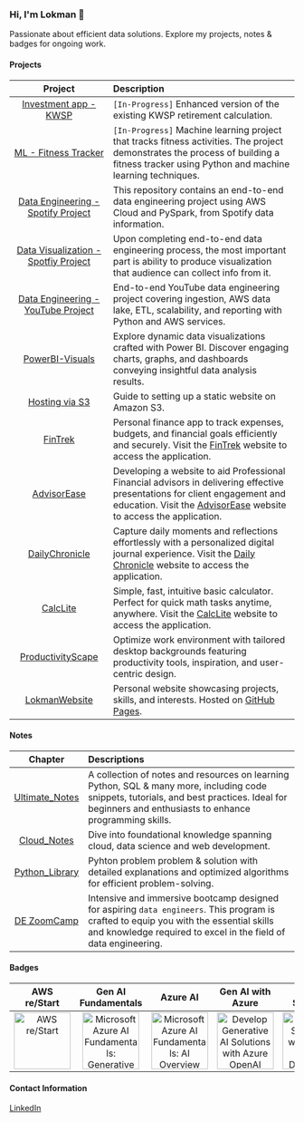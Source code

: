 ### Hi, I'm Lokman 👋
Passionate about efficient data solutions. Explore my projects, notes & badges for ongoing work.

#### Projects
| **Project** | **Description** |
|:-----------:|:----------------|
|[Investment app - KWSP](https://github.com/dablajumak/01_KWSP)|`[In-Progress]` Enhanced version of the existing KWSP retirement calculation.|
|[ML - Fitness Tracker](https://github.com/lokmanTech/fitness_tracker_ml)|`[In-Progress]` Machine learning project that tracks fitness activities. The project demonstrates the process of building a fitness tracker using Python and machine learning techniques.|
|[Data Engineering - Spotify Project](https://github.com/lokmanTech/spotify_data_engineering)| This repository contains an end-to-end data engineering project using AWS Cloud and PySpark, from Spotify data information.|
|[Data Visualization - Spotfiy Project](https://github.com/lokmanTech/spotify_visualization)| Upon completing end-to-end data engineering process, the most important part is ability to produce visualization that audience can collect info from it.|
|[Data Engineering - YouTube Project](https://github.com/lokmanTech/youtube_data_engineering)| End-to-end YouTube data engineering project covering ingestion, AWS data lake, ETL, scalability, and reporting with Python and AWS services.|
|[PowerBI-Visuals](https://github.com/lokmanTech/PowerBI-Visuals)| Explore dynamic data visualizations crafted with Power BI. Discover engaging charts, graphs, and dashboards conveying insightful data analysis results.|
|[Hosting via S3](https://github.com/lokmanTech/hosting_via_s3)|Guide to setting up a static website on Amazon S3.|
|[FinTrek](https://github.com/lokmanTech/FinTrek)| Personal finance app to track expenses, budgets, and financial goals efficiently and securely. Visit the [FinTrek](https://lokmanTech.github.io/FinTrek) website to access the application.|
|[AdvisorEase](https://github.com/lokmanTech/AdvisorEase)| Developing a website to aid Professional Financial advisors in delivering effective presentations for client engagement and education. Visit the [AdvisorEase](https://lokmanTech.github.io/AdvisorEase) website to access the application.|
|[DailyChronicle](https://github.com/lokmanTech/DailyChronicle)| Capture daily moments and reflections effortlessly with a personalized digital journal experience. Visit the [Daily Chronicle](https://lokmanTech.github.io/DailyChronicle) website to access the application.|
|[CalcLite](https://github.com/lokmanTech/CalcLite)|  Simple, fast, intuitive basic calculator. Perfect for quick math tasks anytime, anywhere. Visit the [CalcLite](https://lokmanTech.github.io/CalcLite) website to access the application.|
|[ProductivityScape](https://github.com/lokmanTech/ProductivityScape) | Optimize work environment with tailored desktop backgrounds featuring productivity tools, inspiration, and user-centric design.|
|[LokmanWebsite](https://lokmantech.github.io/)| Personal website showcasing projects, skills, and interests. Hosted on [GitHub Pages](https://github.com/lokmanTech/lokmantech.github.io). |

#### Notes
| **Chapter** | **Descriptions** |
|:-----------:|:-----------------|
|[Ultimate_Notes](https://github.com/lokmanTech/programming_notes)|A collection of notes and resources on learning Python, SQL & many more, including code snippets, tutorials, and best practices. Ideal for beginners and enthusiasts to enhance programming skills.|
|[Cloud_Notes](https://github.com/lokmanTech/Cloud_Notes)|Dive into foundational knowledge spanning cloud, data science and web development.|
|[Python_Library](https://github.com/lokmanTech/LeetCode) | Pyhton problem problem & solution with detailed explanations and optimized algorithms for efficient problem-solving.|
|[DE ZoomCamp](https://github.com/lokmanTech/DE_Zoomcamp)| Intensive and immersive bootcamp designed for aspiring `data engineers`. This program is crafted to equip you with the essential skills and knowledge required to excel in the field of data engineering.|

#### Badges
|AWS re/Start|Gen AI Fundamentals|Azure AI|Gen AI with Azure|AI Doc Solution|
|:----------:|:-----------------:|:------:|:---------------:|:-------------:|
|    <a href="https://www.credly.com/badges/87fb9d96-6856-4b65-b052-0c60ba687e5c/public_url"><img src="https://images.credly.com/size/340x340/images/44e2c252-5d19-4574-9646-005f7225bf53/image.png" alt="AWS re/Start" width="100px" height="100px"></a>    |     <a href="https://learn.microsoft.com/api/achievements/share/en-us/MUHAMMADLOKMANHAKIMBINNAZRI-5956/9FVEM6EU?sharingId=E0A348074975FB77"><img src="https://learn.microsoft.com/en-us/learn/achievements/generic-badge.svg" alt="Microsoft Azure AI Fundamentals: Generative AI" width="100px" height="100px"></a>     |      <a href="https://learn.microsoft.com/api/achievements/share/en-us/MUHAMMADLOKMANHAKIMBINNAZRI-5956/PS3WHMG4?sharingId=E0A348074975FB77"><img src="https://learn.microsoft.com/en-us/learn/achievements/get-started-with-artificial-intelligence-on-azure.svg" alt="Microsoft Azure AI Fundamentals: AI Overview" width="100px" height="100px"></a>     |      <a href="https://learn.microsoft.com/api/achievements/share/en-us/MUHAMMADLOKMANHAKIMBINNAZRI-5956/3YQ4PJNH?sharingId=E0A348074975FB77"><img src="https://learn.microsoft.com/en-us/training/achievements/develop-ai-solutions-azure-openai.svg" alt="Develop Generative AI Solutions with Azure OpenAI Service" width="100px" height="100px"></a>     |      <a href="https://learn.microsoft.com/api/achievements/share/en-us/MUHAMMADLOKMANHAKIMBINNAZRI-5956/8APBKTAW?sharingId=E0A348074975FB77"><img src="https://learn.microsoft.com/en-us/training/achievements/extract-data-from-forms-use-form-recognizer.svg" alt="Develop Solutions with Azure AI Document Intelligence" width="100px" height="100px"></a>     |      <a href="https://raw.githubusercontent.com/AlexTheAnalyst/Data-Analytics-Bootcamp/refs/heads/main/Verified%20Analytics%20Bootcamp%20Certification.png"><img src="https://raw.githubusercontent.com/AlexTheAnalyst/Data-Analytics-Bootcamp/refs/heads/main/Verified%20Analytics%20Bootcamp%20Certification.png" alt="Verified Analytics Bootcamp Certification" width="100px" height="100px"></a>     |

<!--
<a href=""><img src="" alt="" width="100px" height="100px"></a>

#### Certifications

A compilation of my completed courses and certifications, showcasing skills in programming, data science, and more. Dedicated to continuous learning and professional growth across diverse domains.-->

#### Contact Information
[LinkedIn](https://www.linkedin.com/in/lhakimnazri)
